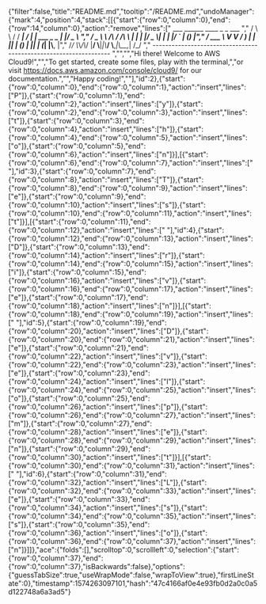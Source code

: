 {"filter":false,"title":"README.md","tooltip":"/README.md","undoManager":{"mark":4,"position":4,"stack":[[{"start":{"row":0,"column":0},"end":{"row":14,"column":0},"action":"remove","lines":["         ___        ______     ____ _                 _  ___  ","        / \\ \\      / / ___|   / ___| | ___  _   _  __| |/ _ \\ ","       / _ \\ \\ /\\ / /\\___ \\  | |   | |/ _ \\| | | |/ _` | (_) |","      / ___ \\ V  V /  ___) | | |___| | (_) | |_| | (_| |\\__, |","     /_/   \\_\\_/\\_/  |____/   \\____|_|\\___/ \\__,_|\\__,_|  /_/ "," ----------------------------------------------------------------- ","","","Hi there! Welcome to AWS Cloud9!","","To get started, create some files, play with the terminal,","or visit https://docs.aws.amazon.com/console/cloud9/ for our documentation.","","Happy coding!",""],"id":2},{"start":{"row":0,"column":0},"end":{"row":0,"column":1},"action":"insert","lines":["P"]},{"start":{"row":0,"column":1},"end":{"row":0,"column":2},"action":"insert","lines":["y"]},{"start":{"row":0,"column":2},"end":{"row":0,"column":3},"action":"insert","lines":["t"]},{"start":{"row":0,"column":3},"end":{"row":0,"column":4},"action":"insert","lines":["h"]},{"start":{"row":0,"column":4},"end":{"row":0,"column":5},"action":"insert","lines":["o"]},{"start":{"row":0,"column":5},"end":{"row":0,"column":6},"action":"insert","lines":["n"]}],[{"start":{"row":0,"column":6},"end":{"row":0,"column":7},"action":"insert","lines":[" "],"id":3},{"start":{"row":0,"column":7},"end":{"row":0,"column":8},"action":"insert","lines":["T"]},{"start":{"row":0,"column":8},"end":{"row":0,"column":9},"action":"insert","lines":["e"]},{"start":{"row":0,"column":9},"end":{"row":0,"column":10},"action":"insert","lines":["s"]},{"start":{"row":0,"column":10},"end":{"row":0,"column":11},"action":"insert","lines":["t"]}],[{"start":{"row":0,"column":11},"end":{"row":0,"column":12},"action":"insert","lines":[" "],"id":4},{"start":{"row":0,"column":12},"end":{"row":0,"column":13},"action":"insert","lines":["D"]},{"start":{"row":0,"column":13},"end":{"row":0,"column":14},"action":"insert","lines":["r"]},{"start":{"row":0,"column":14},"end":{"row":0,"column":15},"action":"insert","lines":["i"]},{"start":{"row":0,"column":15},"end":{"row":0,"column":16},"action":"insert","lines":["v"]},{"start":{"row":0,"column":16},"end":{"row":0,"column":17},"action":"insert","lines":["e"]},{"start":{"row":0,"column":17},"end":{"row":0,"column":18},"action":"insert","lines":["n"]}],[{"start":{"row":0,"column":18},"end":{"row":0,"column":19},"action":"insert","lines":[" "],"id":5},{"start":{"row":0,"column":19},"end":{"row":0,"column":20},"action":"insert","lines":["D"]},{"start":{"row":0,"column":20},"end":{"row":0,"column":21},"action":"insert","lines":["e"]},{"start":{"row":0,"column":21},"end":{"row":0,"column":22},"action":"insert","lines":["v"]},{"start":{"row":0,"column":22},"end":{"row":0,"column":23},"action":"insert","lines":["e"]},{"start":{"row":0,"column":23},"end":{"row":0,"column":24},"action":"insert","lines":["l"]},{"start":{"row":0,"column":24},"end":{"row":0,"column":25},"action":"insert","lines":["o"]},{"start":{"row":0,"column":25},"end":{"row":0,"column":26},"action":"insert","lines":["p"]},{"start":{"row":0,"column":26},"end":{"row":0,"column":27},"action":"insert","lines":["m"]},{"start":{"row":0,"column":27},"end":{"row":0,"column":28},"action":"insert","lines":["e"]},{"start":{"row":0,"column":28},"end":{"row":0,"column":29},"action":"insert","lines":["n"]},{"start":{"row":0,"column":29},"end":{"row":0,"column":30},"action":"insert","lines":["t"]}],[{"start":{"row":0,"column":30},"end":{"row":0,"column":31},"action":"insert","lines":[" "],"id":6},{"start":{"row":0,"column":31},"end":{"row":0,"column":32},"action":"insert","lines":["L"]},{"start":{"row":0,"column":32},"end":{"row":0,"column":33},"action":"insert","lines":["e"]},{"start":{"row":0,"column":33},"end":{"row":0,"column":34},"action":"insert","lines":["s"]},{"start":{"row":0,"column":34},"end":{"row":0,"column":35},"action":"insert","lines":["s"]},{"start":{"row":0,"column":35},"end":{"row":0,"column":36},"action":"insert","lines":["o"]},{"start":{"row":0,"column":36},"end":{"row":0,"column":37},"action":"insert","lines":["n"]}]]},"ace":{"folds":[],"scrolltop":0,"scrollleft":0,"selection":{"start":{"row":0,"column":37},"end":{"row":0,"column":37},"isBackwards":false},"options":{"guessTabSize":true,"useWrapMode":false,"wrapToView":true},"firstLineState":0},"timestamp":1574263097101,"hash":"47c4166af0e4e93fb0d2a0c0a5d122748a6a3ad5"}